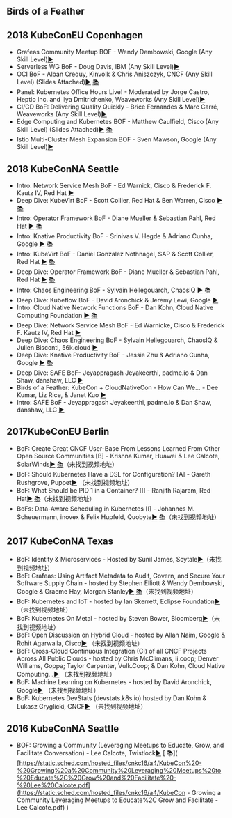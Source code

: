  Birds of a Feather
---
## 2018 KubeConEU  Copenhagen

* Grafeas Community Meetup BOF - Wendy Dembowski, Google (Any Skill Level)[▶️](https://youtu.be/Rmpu6HEKTJA) 
* Serverless WG BoF - Doug Davis, IBM (Any Skill Level)[▶️](https://youtu.be/nMKITmMWP9U) 
* OCI BoF - Alban Crequy, Kinvolk & Chris Aniszczyk, CNCF (Any Skill Level) (Slides Attached)[▶️](https://youtu.be/4Kna9fjWmHk) [ 📚](https://static.sched.com/hosted_files/kccnceu18/0e/OCI-certification-updates.pdf)
* Panel: Kubernetes Office Hours Live! - Moderated by Jorge Castro, Heptio Inc. and Ilya Dmitrichenko, Weaveworks (Any Skill Level)[▶️](https://youtu.be/M4L1nBaGhXI)
* CI/CD BoF: Delivering Quality Quickly - Brice Fernandes & Marc Carré, Weaveworks (Any Skill Level)[▶️](https://youtu.be/EheNmDFP19Q) 
* Edge Computing and Kubernetes BOF - Matthew Caulfield, Cisco (Any Skill Level) (Slides Attached)[▶️](https://youtu.be/w_BvR8hZYe4) [ 📚](https://static.sched.com/hosted_files/kccnceu18/eb/kc_edge_bof.pdf)
* Istio Multi-Cluster Mesh Expansion BOF - Sven Mawson, Google (Any Skill Level)[▶️](https://youtu.be/_seY39zvgA4) 

   

## 2018 KubeConNA Seattle

* Intro: Network Service Mesh BoF - Ed Warnick, Cisco &amp; Frederick F. Kautz IV, Red Hat [▶️](https://www.youtube.com/watch?v=YeAKtUFaqQ0) 
* Deep Dive: KubeVirt BoF - Scott Collier, Red Hat &amp; Ben Warren, Cisco [▶️](https://www.youtube.com/watch?v=yHfGEMHdDRA) [ 📚](https://static.sched.com/hosted_files/kccna18/0b/Kubecon_NA_KubeVirt_BoF_Deep_Dive.pdf)
* Intro: Operator Framework BoF - Diane Mueller &amp; Sebastian Pahl, Red Hat [▶️](https://www.youtube.com/watch?v=8k_ayO1VRXE) [ 📚](https://static.sched.com/hosted_files/kccna18/3a/Intro%20-%20Operator%20Framework.pdf)
* Intro: Knative Productivity BoF - Srinivas V. Hegde &amp; Adriano Cunha, Google [▶️](https://www.youtube.com/watch?v=TqcOFjdF144) [ 📚](https://static.sched.com/hosted_files/kccna18/65/Intro%20Knative%20Productivity.pdf)
* Intro: KubeVirt BoF - Daniel Gonzalez Nothnagel, SAP &amp; Scott Collier, Red Hat [▶️](https://www.youtube.com/watch?v=vQW373WWGTw) [ 📚](https://static.sched.com/hosted_files/kccna18/85/Kubecon_NA_KubeVirt_BoF_Intro.pdf)
* Deep Dive: Operator Framework BoF - Diane Mueller &amp; Sebastian Pahl, Red Hat [▶️](https://www.youtube.com/watch?v=fu7ecA2rXmc) [ 📚](https://static.sched.com/hosted_files/kccna18/f8/Deep%20Dive_%20Operator%20Framework.pdf)
* Intro: Chaos Engineering BoF - Sylvain Hellegouarch, ChaosIQ [▶️](https://www.youtube.com/watch?v=Tk7SGigV7U0) [ 📚](https://static.sched.com/hosted_files/kccna18/ed/Chaos%20Engineering%20-%20Open%20Science%20for%20Software%20Engineering%20-%20KubeCon%20North%20America%202018.pdf)
* Deep Dive: Kubeflow BoF - David Aronchick &amp; Jeremy Lewi, Google [▶️](https://www.youtube.com/watch?v=gbZJ8eSIfJg) 
* Intro: Cloud Native Network Functions BoF - Dan Kohn, Cloud Native Computing Foundation [▶️](https://www.youtube.com/watch?v=5qMiR7HO5bQ) [ 📚](https://static.sched.com/hosted_files/kccna18/c1/KubeCon%20NA%202018%20Intro_%20Cloud%20Native%20Network%20Functions%20BoF%2012-12-2018%20FINAL.pdf)
* Deep Dive: Network Service Mesh BoF - Ed Warnicke, Cisco &amp; Frederick F. Kautz IV, Red Hat [▶️](https://www.youtube.com/watch?v=SGi9LS870rk) 
* Deep Dive: Chaos Engineering BoF - Sylvain Hellegouarch, ChaosIQ &amp; Julien Bisconti, 56k.cloud [▶️](https://www.youtube.com/watch?v=ukc5mvZkxDI) 
* Deep Dive: Knative Productivity BoF - Jessie Zhu &amp; Adriano Cunha, Google [▶️](https://www.youtube.com/watch?v=pAWhIiNbkOc) [ 📚](https://static.sched.com/hosted_files/kccna18/94/KubeCon%202018%20Knative%20Productivity%20Deep%20Dive.pdf)
* Deep Dive: SAFE BoF- Jeyappragash Jeyakeerthi, padme.io &amp; Dan Shaw, danshaw, LLC [▶️](https://www.youtube.com/watch?v=VSoPHK6BVMU) 
* Birds of a Feather: KubeCon + CloudNativeCon - How Can We... - Dee Kumar, Liz Rice, &amp; Janet Kuo [▶️](https://www.youtube.com/watch?v=iq-ZGCUCPnQ) 
* Intro: SAFE BoF - Jeyappragash Jeyakeerthi, padme.io &amp; Dan Shaw, danshaw, LLC [▶️](https://www.youtube.com/watch?v=DWmcJpj2u-U) 



## 2017KubeConEU Berlin

* BoF: Create Great CNCF User-Base From Lessons Learned From Other Open Source Communities [B] - Krishna Kumar, Huawei & Lee Calcote, SolarWinds[▶️]() [ 📚](https://static.sched.com/hosted_files/cloudnativeeu2017/94/Create%20Great%20CNCF%20User-Base%20from%20Lessons%20learned%20from%20other%20open%20source%20Communities-KubeConGermany2017.pdf)（未找到视频地址）
* BoF: Should Kubernetes Have a DSL for Configuration? [A] - Gareth Rushgrove, Puppet[▶️]() （未找到视频地址）
* BoF: What Should be PID 1 in a Container? [I] - Ranjith Rajaram, Red Hat[▶️]() [ 📚](https://static.sched.com/hosted_files/cloudnativeeu2017/15/BOF-PID1.pdf)（未找到视频地址）
* BoFs: Data-Aware Scheduling in Kubernetes [I] - Johannes M. Scheuermann, inovex & Felix Hupfeld, Quobyte[▶️]() [ 📚](https://static.sched.com/hosted_files/cloudnativeeu2017/f6/KubeCon17%20Data%20Aware%20Sched.pdf)（未找到视频地址）



## 2017 KubeConNA Texas

* BoF: Identity & Microservices - Hosted by Sunil James, Scytale[▶️]()（未找到视频地址）
* BoF: Grafeas: Using Artifact Metadata to Audit, Govern, and Secure Your Software Supply Chain - hosted by Stephen Elliott & Wendy Dembowski, Google & Graeme Hay, Morgan Stanley[▶️]() [ 📚](https://static.sched.com/hosted_files/kccncna17/c6/KubeCon%202017_%20Grafeas%20BoF%202017-12-06.pdf)（未找到视频地址）
* BoF: Kubernetes and IoT - hosted by Ian Skerrett, Eclipse Foundation[▶️]() （未找到视频地址）
* BoF: Kubernetes On Metal - hosted by Steven Bower, Bloomberg[▶️]()（未找到视频地址）
* BoF: Open Discussion on Hybrid Cloud - hosted by Allan Naim, Google & Rohit Agarwalla, Cisco[▶️]() （未找到视频地址）
* BoF: Cross-Cloud Continuous Integration (CI) of all CNCF Projects Across All Public Clouds - hosted by Chris McClimans, ii.coop; Denver Williams, Goppa; Taylor Carpenter, Vulk.Coop; & Dan Kohn, Cloud Native Computing...[▶️]() （未找到视频地址）
* BoF: Machine Learning on Kubernetes - hosted by David Aronchick, Google[▶️]() （未找到视频地址）
* BoF: Kubernetes DevStats (devstats.k8s.io) hosted by Dan Kohn & Lukasz Gryglicki, CNCF[▶️]() （未找到视频地址）
  

## 2016 KubeConNA  Seattle

* BOF: Growing a Community (Leveraging Meetups to Educate, Grow, and Facilitate Conversation) - Lee Calcote, Twistlock[▶️](https://www.youtube.com/watch?v=_SZZa5Ai1PQ ) [ 📚]( [https://static.sched.com/hosted_files/cnkc16/a4/KubeCon%20-%20Growing%20a%20Community%20Leveraging%20Meetups%20to%20Educate%2C%20Grow%20and%20Facilitate%20-%20Lee%20Calcote.pdf](https://static.sched.com/hosted_files/cnkc16/a4/KubeCon - Growing a Community Leveraging Meetups to Educate%2C Grow and Facilitate - Lee Calcote.pdf) )


